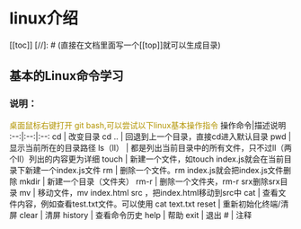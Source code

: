 # linux介绍
[[toc]]  [//]: # (直接在文档里面写一个[[top]]就可以生成目录)

## 基本的Linux命令学习
### 说明：
<font color='#b29400'>桌面鼠标右键打开 git bash,可以尝试以下linux基本操作指令</font>
操作命令|描述说明	
:--:|:--:|:--:
cd | 改变目录
cd .. | 回退到上一个目录，直接cd进入默认目录
pwd | 显示当前所在的目录路径
ls（ll） | 都是列出当前目录中的所有文件，只不过ll（两个ll）列出的内容更为详细
touch | 新建一个文件，如touch index.js就会在当前目录下新建一个index.js文件
rm | 删除一个文件。rm index.js就会把index.js文件删除
mkdir | 新建一个目录（文件夹）
rm-r | 删除一个文件夹，rm-r srx删除srx目录
mv | 移动文件，mv index.html src ，把index.html移动到src中
cat | 查看文件内容，例如查看test.txt文件。可以使用   cat text.txt 
reset | 重新初始化终端/清屏
clear | 清屏
history | 查看命令历史
help | 帮助
exit | 退出
\# | 注释 	